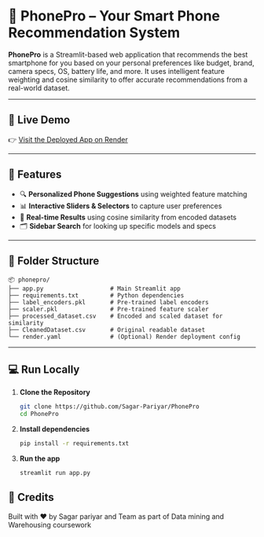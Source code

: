 # 📱 PhonePro – Your Smart Phone Recommendation System

**PhonePro** is a Streamlit-based web application that recommends the best smartphone for you based on your personal preferences like budget, brand, camera specs, OS, battery life, and more. It uses intelligent feature weighting and cosine similarity to offer accurate recommendations from a real-world dataset.

---

## 🚀 Live Demo

👉 [Visit the Deployed App on Render](https://your-app-url.onrender.com)

---

## 🎯 Features

- 🔍 **Personalized Phone Suggestions** using weighted feature matching  
- 📊 **Interactive Sliders & Selectors** to capture user preferences  
- 🔄 **Real-time Results** using cosine similarity from encoded datasets   
- 🗂️ **Sidebar Search** for looking up specific models and specs  

---

## 📁 Folder Structure

```
📦 phonepro/
├── app.py                   # Main Streamlit app
├── requirements.txt         # Python dependencies
├── label_encoders.pkl       # Pre-trained label encoders
├── scaler.pkl               # Pre-trained feature scaler
├── processed_dataset.csv    # Encoded and scaled dataset for similarity
├── CleanedDataset.csv       # Original readable dataset
└── render.yaml              # (Optional) Render deployment config
```

---

## 💻 Run Locally

1. **Clone the Repository**
   ```bash
   git clone https://github.com/Sagar-Pariyar/PhonePro
   cd PhonePro
   ```
3. **Install dependencies**
   ```bash
   pip install -r requirements.txt
   ```

4. **Run the app**
   ```bash
   streamlit run app.py
   ```


## 🙌 Credits

Built with ❤️ by Sagar pariyar and Team as part of Data mining and Warehousing coursework
